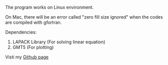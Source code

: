 The program works on Linux environment.

On Mac, there will be an error called "zero fill size ignored" when the
codes are compiled with gfortran.

Dependencies:
1. LAPACK Library (For solving linear equation)
2. GMT5 (For plotting)

Visti my [Github page](http://penglipk.github.io/LETFT/)
